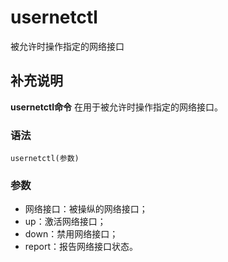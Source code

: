 usernetctl
===

被允许时操作指定的网络接口

## 补充说明

**usernetctl命令** 在用于被允许时操作指定的网络接口。

### 语法  

```
usernetctl(参数)
```

### 参数  

*   网络接口：被操纵的网络接口；
*   up：激活网络接口；
*   down：禁用网络接口；
*   report：报告网络接口状态。


